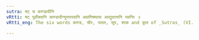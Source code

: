```yaml
---
sutra: षट् च काण्डादीनि
vRtti: षट् पूर्वोक्तानि काण्डादीन्युत्तरपदानि अप्राणिषष्ठ्या आद्युदात्तानि भवन्ति ॥
vRtti_eng: The six words काण्ड, चीर, पलल, सूप, शाक and कूल of _Sutras_ (VI. 2. 126) – (VI. 2. 129), preceded by a non-living genitive word, have acute on the first syllable.

---
```

